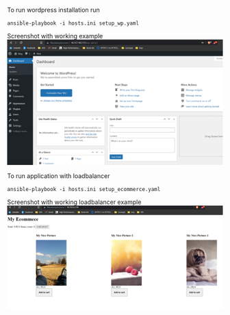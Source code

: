 To run wordpress installation run
```
ansible-playbook -i hosts.ini setup_wp.yaml
```
Screenshot with working example
<img src="./static/wp_proof.png">

To run application with loadbalancer
```
ansible-playbook -i hosts.ini setup_ecommerce.yaml
```
Screenshot with working loadbalancer example
<img src="./static/load_balancer.png">